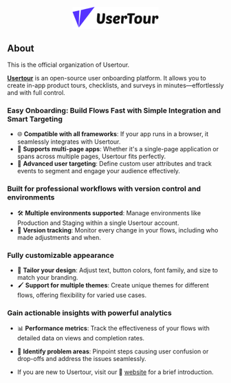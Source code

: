 <p align="center">
  <a href="usertour.io" target="_blank" align="center" alt="Go to Usertour website">
   <picture>
      <img width="200" src="https://github.com/usertour/.github/blob/main/profile/logo.svg" alt="Usertour logo">
    </picture>
  </a>
</p>

## About

This is the official organization of Usertour.

**[Usertour](https://www.usertour.io)** is an open-source user onboarding platform. It allows you to create in-app product tours, checklists, and surveys in minutes—effortlessly and with full control.

### Easy Onboarding: Build Flows Fast with Simple Integration and Smart Targeting  

- 🌐 **Compatible with all frameworks**: If your app runs in a browser, it seamlessly integrates with Usertour.  
- 📄 **Supports multi-page apps**: Whether it's a single-page application or spans across multiple pages, Usertour fits perfectly.  
- 🎯 **Advanced user targeting**: Define custom user attributes and track events to segment and engage your audience effectively. 

### Built for professional workflows with version control and environments  

- 🛠️ **Multiple environments supported**: Manage environments like Production and Staging within a single Usertour account.  
- 🔄 **Version tracking**: Monitor every change in your flows, including who made adjustments and when.  

### Fully customizable appearance  

- 🎨 **Tailor your design**: Adjust text, button colors, font family, and size to match your branding.  
- 🖌️ **Support for multiple themes**: Create unique themes for different flows, offering flexibility for varied use cases.

### Gain actionable insights with powerful analytics  

- 📊 **Performance metrics**: Track the effectiveness of your flows with detailed data on views and completion rates.  
- 🚨 **Identify problem areas**: Pinpoint steps causing user confusion or drop-offs and address the issues seamlessly.  


- If you are new to Usertour, visit our 🎨 [website](https://usertour.io) for a brief introduction.
